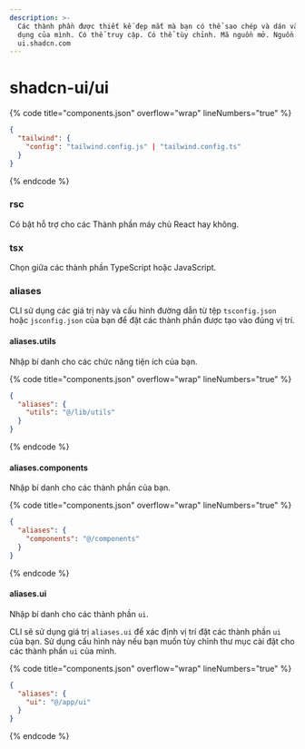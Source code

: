 ```yaml
---
description: >-
  Các thành phần được thiết kế đẹp mắt mà bạn có thể sao chép và dán vào ứng
  dụng của mình. Có thể truy cập. Có thể tùy chỉnh. Mã nguồn mở. Nguồn:
  ui.shadcn.com
---
```


# shadcn-ui/ui

{% code title="components.json" overflow="wrap" lineNumbers="true" %}
```json
{
  "tailwind": {
    "config": "tailwind.config.js" | "tailwind.config.ts"
  }
}
```
{% endcode %}

### rsc <a href="#rsc" id="rsc"></a>

Có bật hỗ trợ cho các Thành phần máy chủ React hay không.

### tsx <a href="#tsx" id="tsx"></a>

Chọn giữa các thành phần TypeScript hoặc JavaScript.

### aliases <a href="#aliases" id="aliases"></a>

CLI sử dụng các giá trị này và cấu hình đường dẫn từ tệp `tsconfig.json` hoặc `jsconfig.json` của bạn để đặt các thành phần được tạo vào đúng vị trí.

#### aliases.utils <a href="#aliasesutils" id="aliasesutils"></a>

Nhập bí danh cho các chức năng tiện ích của bạn.

{% code title="components.json" overflow="wrap" lineNumbers="true" %}
```json
{
  "aliases": {
    "utils": "@/lib/utils"
  }
}
```
{% endcode %}

#### aliases.components <a href="#aliasescomponents" id="aliasescomponents"></a>

Nhập bí danh cho các thành phần của bạn.

{% code title="components.json" overflow="wrap" lineNumbers="true" %}
```json
{
  "aliases": {
    "components": "@/components"
  }
}
```
{% endcode %}

#### aliases.ui <a href="#aliasesui" id="aliasesui"></a>

Nhập bí danh cho các thành phần `ui`.

CLI sẽ sử dụng giá trị `aliases.ui` để xác định vị trí đặt các thành phần `ui` của bạn. Sử dụng cấu hình này nếu bạn muốn tùy chỉnh thư mục cài đặt cho các thành phần `ui` của mình.

{% code title="components.json" overflow="wrap" lineNumbers="true" %}
```json
{
  "aliases": {
    "ui": "@/app/ui"
  }
}
```
{% endcode %}
